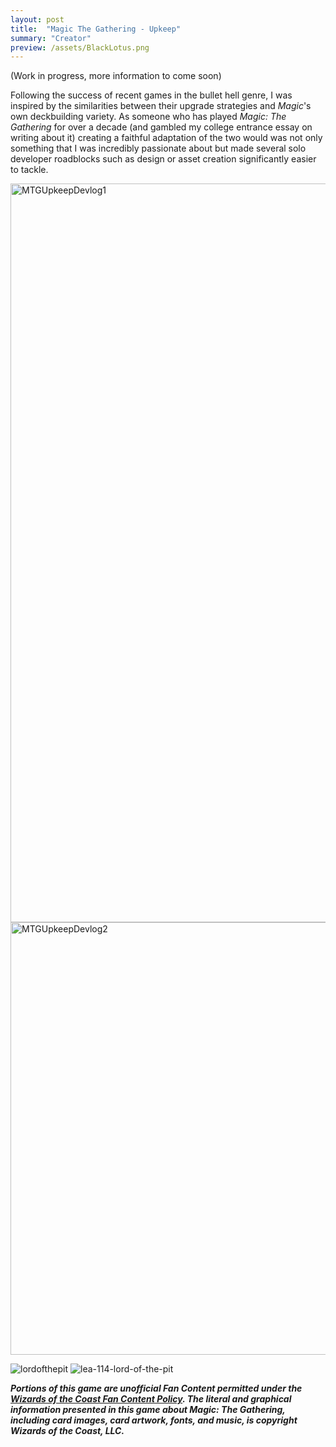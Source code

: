```yaml
---
layout: post
title:  "Magic The Gathering - Upkeep"
summary: "Creator"
preview: /assets/BlackLotus.png
---
```



(Work in progress, more information to come soon)

Following the success of recent games in the bullet hell genre, I was inspired by the similarities between their upgrade strategies and *Magic*'s own deckbuilding variety. As someone who has played *Magic: The Gathering* for over a decade (and gambled my college entrance essay on writing about it) creating a faithful adaptation of the two would was not only something that I was incredibly passionate about but made several solo developer roadblocks such as design or asset creation significantly easier to tackle.

<img width="1182" alt="MTGUpkeepDevlog1" src="https://github.com/Noah-Bunis/noah-bunis.github.io/assets/141171556/78fdaefe-f8e8-4e12-be6f-ef31b00d6db4">
<img width="692" alt="MTGUpkeepDevlog2" src="https://github.com/Noah-Bunis/noah-bunis.github.io/assets/141171556/8940df04-1158-47db-a87a-4262d1ab78f1">



![lordofthepit](https://github.com/Noah-Bunis/noah-bunis.github.io/assets/141171556/d0dc9c15-a164-4ab1-bf84-3c317910a641)
![lea-114-lord-of-the-pit](https://github.com/Noah-Bunis/noah-bunis.github.io/assets/141171556/04a717aa-8f4e-40d5-944e-6e565bd429ed)



***Portions of this game are unofficial Fan Content permitted under the [Wizards of the Coast Fan Content Policy](https://company.wizards.com/en/legal/fancontentpolicy). The literal and graphical information presented in this game about Magic: The Gathering, including card images, card artwork, fonts, and music, is copyright Wizards of the Coast, LLC.***

